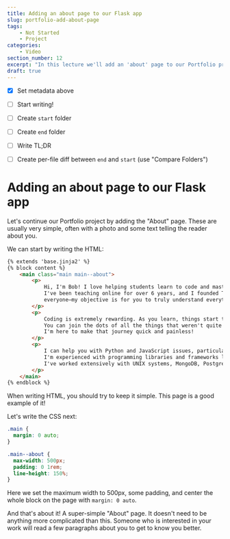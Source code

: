 ```yaml
---
title: Adding an about page to our Flask app
slug: portfolio-add-about-page
tags:
    - Not Started
    - Project
categories:
    - Video
section_number: 12
excerpt: "In this lecture we'll add an 'about' page to our Portfolio project."
draft: true
---
```


- [x] Set metadata above
- [ ] Start writing!
- [ ] Create `start` folder
- [ ] Create `end` folder
- [ ] Write TL;DR
- [ ] Create per-file diff between `end` and `start` (use "Compare Folders")


# Adding an about page to our Flask app

Let's continue our Portfolio project by adding the "About" page. These are usually very simple, often with a photo and some text telling the reader about you.

We can start by writing the HTML:

```html
{% extends 'base.jinja2' %}
{% block content %}
    <main class="main main--about">
        <p>
            Hi, I'm Bob! I love helping students learn to code and master software development.
            I've been teaching online for over 6 years, and I founded Teclado to bring software development to
            everyone—my objective is for you to truly understand everything that goes on behind the scenes.
        </p>
        <p>
            Coding is extremely rewarding. As you learn, things start to click and make sense.
            You can join the dots of all the things that weren't quite clear before.
            I'm here to make that journey quick and painless!
        </p>
        <p>
            I can help you with Python and JavaScript issues, particularly in web and backend development.
            I'm experienced with programming libraries and frameworks like Flask, React, React Native, and AngularJS.
            I've worked extensively with UNIX systems, MongoDB, PostgreSQL, and advanced system architecture design.
        </p>
    </main>
{% endblock %}
```

When writing HTML, you should try to keep it simple. This page is a good example of it!

Let's write the CSS next:

```css
.main {
  margin: 0 auto;
}

.main--about {
  max-width: 500px;
  padding: 0 1rem;
  line-height: 150%;
}
```

Here we set the maximum width to 500px, some padding, and center the whole block on the page with `margin: 0 auto`.

And that's about it! A super-simple "About" page. It doesn't need to be anything more complicated than this. Someone who is interested in your work will read a few paragraphs about you to get to know you better.
